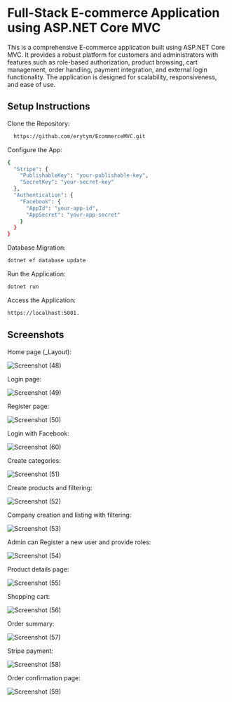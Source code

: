 
# Full-Stack E-commerce Application using ASP.NET Core MVC

This is a comprehensive E-commerce application built using ASP.NET Core MVC. It provides a robust platform for customers and administrators with features such as role-based authorization, product browsing, cart management, order handling, payment integration, and external login functionality. The application is designed for scalability, responsiveness, and ease of use.



## Setup Instructions

Clone the Repository:

```bash
  https://github.com/erytym/EcommerceMVC.git
```

Configure the App:

```bash
{
  "Stripe": {
    "PublishableKey": "your-publishable-key",
    "SecretKey": "your-secret-key"
  },
  "Authentication": {
    "Facebook": {
      "AppId": "your-app-id",
      "AppSecret": "your-app-secret"
    }
  }
}
```
Database Migration:

```bash
dotnet ef database update
```
Run the Application:

```bash
dotnet run
```
Access the Application:

```bash
https://localhost:5001.
```
## Screenshots

Home page (_Layout):

![Screenshot (48)](https://github.com/user-attachments/assets/72b68f20-9810-4093-8436-55a3a286853f)


Login page:

![Screenshot (49)](https://github.com/user-attachments/assets/c977de30-92e5-4e3f-b2c0-9187192c4116)


Register page:

![Screenshot (50)](https://github.com/user-attachments/assets/acf26010-f238-4969-8870-b13533bc0179)


Login with Facebook:

![Screenshot (60)](https://github.com/user-attachments/assets/f0b56fd0-e644-4709-bfba-6671fc14db3a)

Create categories:

![Screenshot (51)](https://github.com/user-attachments/assets/b5665d75-9943-4abd-9206-396f8fa64345)


Create products and filtering:

![Screenshot (52)](https://github.com/user-attachments/assets/375ebde2-9ac7-4731-b424-f1e4e9dc7491)


Company creation and listing with filtering:

![Screenshot (53)](https://github.com/user-attachments/assets/722a5e06-5d15-4c66-ae20-620e458c131e)


Admin can Register a new user and provide roles:

![Screenshot (54)](https://github.com/user-attachments/assets/92f2fcba-5864-43c2-bd22-7a8225450776)


Product details page:

![Screenshot (55)](https://github.com/user-attachments/assets/fd5adc57-51cb-4d88-b367-2e029b07b1cb)


Shopping cart:

![Screenshot (56)](https://github.com/user-attachments/assets/8c0afe14-ddbe-4de1-9d60-683b9feb3e1e)


Order summary:

![Screenshot (57)](https://github.com/user-attachments/assets/96f5ddad-5633-4c25-9b40-d78bca5b22ed)


Stripe payment:

![Screenshot (58)](https://github.com/user-attachments/assets/95bd5d87-4011-4906-9254-d6548ff00446)


Order confirmation page:

![Screenshot (59)](https://github.com/user-attachments/assets/0d0786d1-e9ae-40b5-a642-e430f7647d54)




